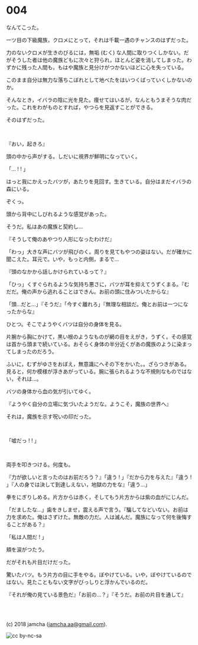 

# 004

なんてこった。  

一ツ目の下級魔族，クロメにとって，それは千載一遇のチャンスのはずだった。  

力のないクロメが生きのびるには，無垢 (むく) な人間に取りつくしかない。だがそうした者は他の魔族どもに次々と狩られ，ほとんど姿を消してしまった。わずかに残った人間も，もはや魔族と見分けがつかないほどに心を失っている。  

このまま自分は無力な落ちこぼれとして地べたをはいつくばっていくしかないのか。  

そんなとき，イバラの陰に光を見た。痩せてはいるが，なんともうまそうな肉だった。これをわがものとすれば，やつらを見返すことができる。  

そのはずだった。  

<br>  

『おい，起きろ』  

頭の中から声がする。しだいに視界が鮮明になっていく。  

「… ! ! 」  

はっと我にかえったバツが，あたりを見回す。生きている。自分はまだイバラの森にいる。  

ぞくっ。  

頭から背中にしびれるような感覚があった。  

そうだ。私はあの魔族と契約し…  

『そうして俺のあやつり人形になったわけだ』  

「わっ」大きな声にバツが飛びのく。周りを見てもやつの姿はない。だが確かに聞こえた。耳元で。いや，もっと内側，まるで…  

『頭のなかから話しかけられているって？』  

「ひっ」くすぐられるような気持ち悪さに，バツが耳を抑えてうずくまる。『むだだ。俺の声から逃れることはできん。お前の頭に住みついたからな』  

「頭…だと…」『そうだ』「今すぐ離れろ」『無理な相談だ。俺とお前は一つになったからな』  

ひとつ。そこでようやくバツは自分の身体を見る。  

片腕から胸にかけて，黒い根のようなものが網の目をえがき，うずく。その感覚は首から頭まで続いている。おそらく身体の半分近くがあの魔族のように染まってしまったのだろう。  

ふいに，むずがゆさをおぼえ，無意識にへその下をかいた。。ざらつきがある。見ると，何か模様が浮きあがっている。腕に張られるような不規則なものではない，それは…。  

バツの身体から血の気が引いてゆく。  

『ようやく自分の立場に気づいたようだな。ようこそ，魔族の世界へ』  

それは，魔族を示す呪いの印だった。  

<br>  

「嘘だっ ! ! 」  

<br>  

両手を叩きつける。何度も。  

『力が欲しいと言ったのはお前だろう？』「違う ! 」『だから力を与えた』「違う ! 」『人の身では決して到達しえない，地獄の力をな』「違う…」  

拳をにぎりしめる。片方からは赤く，そしてもう片方からは紫の血がにじんだ。  

「だましたな…」歯をきしませ，震える声で言う。『騙してなどいない。お前は力を求めた。俺はさずけた。無敵の力だ。人は滅んだ。魔族になって何を後悔することがある？』  

「私は人間だ ! 」  

頬を涙がつたう。  

だがそれも片目だけだった。  

驚いたバツ。もう片方の目に手をやる。ぼやけている。いや，ぼやけているのではない。見たこともない文字がびっしりと浮かんでいるのだ。  

『それが俺の見ている景色だ』「お前の…？」『そうだ。お前の片目を通して』  

<br>  
<br>  

(c) 2018 jamcha (jamcha.aa@gmail.com).  

![cc by-nc-sa](https://i.creativecommons.org/l/by-nc-sa/4.0/88x31.png)  

